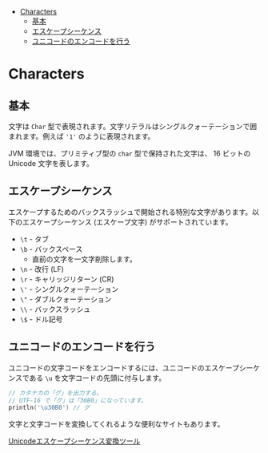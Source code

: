 - [Characters](#characters)
  - [基本](#基本)
  - [エスケープシーケンス](#エスケープシーケンス)
  - [ユニコードのエンコードを行う](#ユニコードのエンコードを行う)


# Characters

## 基本

文字は `Char` 型で表現されます。文字リテラルはシングルクォーテーションで囲まれます。例えば `'1'` のように表現されます。

JVM 環境では、プリミティブ型の `char` 型で保持された文字は、 16 ビットの Unicode 文字を表します。


## エスケープシーケンス

エスケープするためのバックスラッシュで開始される特別な文字があります。以下のエスケープシーケンス (エスケープ文字) がサポートされています。

- `\t` - タブ
- `\b` - バックスペース
  - 直前の文字を一文字削除します。
- `\n` - 改行 (LF)
- `\r` - キャリッジリターン (CR)
- `\'` - シングルクォーテーション
- `\"` - ダブルクォーテーション
- `\\` - バックスラッシュ
- `\$` - ドル記号


## ユニコードのエンコードを行う

ユニコードの文字コードをエンコードするには、ユニコードのエスケープシーケンスである `\u` を文字コードの先頭に付与します。

```kotlin
// カタナカの「グ」を出力する。
// UTF-16 で「グ」は「30B0」になっています。
println('\u30B0') // グ
```

文字と文字コードを変換してくれるような便利なサイトもあります。

[Unicodeエスケープシーケンス変換ツール](https://tech-unlimited.com/escape-unicode.html)


